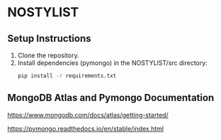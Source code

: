 # NOSTYLIST
## Setup Instructions

1. Clone the repository.
2. Install dependencies (pymongo) in the NOSTYLIST/src directory:
   ```bash
   pip install -r requirements.txt

## MongoDB Atlas and Pymongo Documentation
https://www.mongodb.com/docs/atlas/getting-started/

https://pymongo.readthedocs.io/en/stable/index.html

